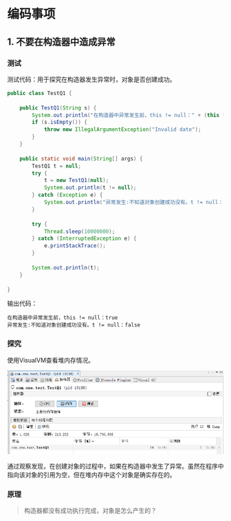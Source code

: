 # 编码事项

## 1. 不要在构造器中造成异常

### 测试

测试代码：用于探究在构造器发生异常时，对象是否创建成功。

```java
public class TestQ1 {
	
	public TestQ1(String s) {
		System.out.println("在构造器中异常发生前，this != null：" + (this != null));
		if (s.isEmpty()) {
			throw new IllegalArgumentException("Invalid date");
		}
	}

	public static void main(String[] args) {
		TestQ1 t = null;
		try {
			t = new TestQ1(null);
			System.out.println(t != null);
		} catch (Exception e) {
			System.out.println("异常发生:不知道对象创建成功没有。t != null：" + (t != null));
		}
		
		try {
			Thread.sleep(10000000);
		} catch (InterruptedException e) {
			e.printStackTrace();
		}
		
		System.out.println(t);
	}
	
}
```

输出代码：

```
在构造器中异常发生前，this != null：true
异常发生:不知道对象创建成功没有。t != null：false
```

### 探究

使用VisualVM查看堆内存情况。

<img src="assets/image-20210425172030244.png" alt="image-20210425172030244" style="zoom:80%;" />

通过观察发现，在创建对象的过程中，如果在构造器中发生了异常。虽然在程序中指向该对象的引用为空，但在堆内存中这个对象是确实存在的。

### 原理

> 构造器都没有成功执行完成，对象是怎么产生的？

